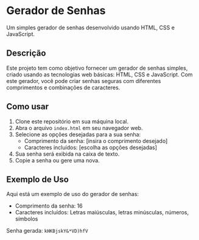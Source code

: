 # Gerador de Senhas

Um simples gerador de senhas desenvolvido usando HTML, CSS e JavaScript.

## Descrição

Este projeto tem como objetivo fornecer um gerador de senhas simples, criado usando as tecnologias web básicas: HTML, CSS e JavaScript. Com este gerador, você pode criar senhas seguras com diferentes comprimentos e combinações de caracteres.

## Como usar

1. Clone este repositório em sua máquina local.
2. Abra o arquivo `index.html` em seu navegador web.
3. Selecione as opções desejadas para a sua senha:
   - Comprimento da senha: [insira o comprimento desejado]
   - Caracteres incluídos: [escolha as opções desejadas]
4. Sua senha será exibida na caixa de texto.
5. Copie a senha ou gere uma nova.

## Exemplo de Uso

Aqui está um exemplo de uso do gerador de senhas:

- Comprimento da senha: 16
- Caracteres incluídos: Letras maiúsculas, letras minúsculas, números, símbolos

Senha gerada: `kHKBjskY&*VD)hfV`